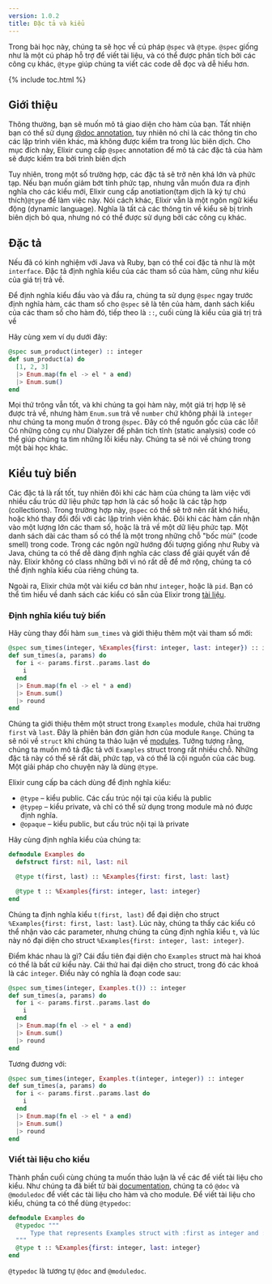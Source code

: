 ```yaml
---
version: 1.0.2
title: Đặc tả và kiểu
---
```


Trong bài học này, chúng ta sẽ học về cú pháp `@spec` và `@type`. `@spec` giống như là một cú pháp hỗ trợ để viết tài liệu, và có thể được phân tích bởi các công cụ khác, `@type` giúp chúng ta viết các code dễ đọc và dễ hiểu hơn.

{% include toc.html %}

## Giới thiệu

Thông thường, bạn sẽ muốn mô tả giao diện cho hàm của bạn. Tất nhiện bạn có thể sử dụng [@doc annotation](../../basics/documentation), tuy nhiên nó chỉ là các thông tin cho các lập trình viên khác, mà không được kiểm tra trong lúc biên dịch. Cho mục đích này, Elixir cung cấp `@spec` annotation để mô tả các đặc tả của hàm sẽ được kiểm tra bởi trình biên dịch

Tuy nhiên, trong một số trường hợp, các đặc tả sẽ trở nên khá lớn và phức tạp. Nếu bạn muốn giảm bớt tính phức tạp, nhưng vẫn muốn đưa ra định nghĩa cho các kiểu mới, Elixir cung cấp anotiation(tạm dịch là ký tự chú thích)`@type` để làm việc này. Nói cách khác, Elixir vẫn là một ngôn ngữ kiểu động (dynamic language). Nghĩa là tất cả các thông tin về kiểu sẽ bị trình biên dịch bỏ qua, nhưng nó có thể được sử dụng bởi các công cụ khác.

## Đặc tả

Nếu đã có kinh nghiệm với Java và Ruby, bạn có thể coi đặc tả như là một `interface`. Đặc tả định nghĩa kiểu của các tham số của hàm, cũng như kiểu của giá trị trả về.

Để định nghĩa kiểu đầu vào và đầu ra, chúng ta sử dụng `@spec` ngay trước định nghĩa hàm, các tham số cho `@spec` sẽ là tên của hàm, danh sách kiểu của các tham số cho hàm đó, tiếp theo là `::`, cuối cùng là kiểu của giá trị trả về

Hãy cùng xem ví dụ dưới đây:

```elixir
@spec sum_product(integer) :: integer
def sum_product(a) do
  [1, 2, 3]
  |> Enum.map(fn el -> el * a end)
  |> Enum.sum()
end
```

Mọi thứ trông vẫn tốt, và khi chúng ta gọi hàm này, một giá trị hợp lệ sẽ được trả về, nhưng hàm `Enum.sum` trả về `number` chứ không phải là `integer` như chúng ta mong muốn ở trong `@spec`. Đây có thể nguồn gốc của các lỗi! Có những công cụ như Dialyzer để phân tích tĩnh (static analysis) code có thể giúp chúng ta tìm những lỗi kiểu này. Chúng ta sẽ nói về chúng trong một bài học khác.

## Kiểu tuỳ biến

Các đặc tả là rất tốt, tuy nhiên đôi khi các hàm của chúng ta làm việc với nhiều cấu trúc dữ liệu phức tạp hơn là các số hoặc là các tập hợp (collections). Trong trường hợp này, `@spec` có thể sẽ trở nên rất khó hiểu, hoặc khó thay đổi đối với các lập trình viên khác. Đôi khi các hàm cần nhận vào một lượng lớn các tham số, hoặc là trả về một dữ liệu phức tạp. Một danh sách dài các tham số có thể là một trong những chỗ "bốc mùi" (code smell) trong code. Trong các ngôn ngữ hướng đối tượng giống như Ruby và Java, chúng ta có thể dễ dàng định nghĩa các class để giải quyết vấn đề này. Elixir không có class những bởi vì nó rất dễ để mở rộng, chúng ta có thể định nghĩa kiểu của riêng chúng ta.

Ngoài ra, Elixir chứa một vài kiểu cơ bản như `integer`, hoặc là `pid`. Bạn có thể tìm hiểu về danh sách các kiểu có sẵn của Elixir trong [tài liệu](https://hexdocs.pm/elixir/typespecs.html#types-and-their-syntax).

### Định nghĩa kiểu tuỳ biến

Hãy cùng thay đổi hàm `sum_times` và giới thiệu thêm một vài tham số mới:

```elixir
@spec sum_times(integer, %Examples{first: integer, last: integer}) :: integer
def sum_times(a, params) do
  for i <- params.first..params.last do
    i
  end
  |> Enum.map(fn el -> el * a end)
  |> Enum.sum()
  |> round
end
```

Chúng ta giới thiệu thêm một struct trong `Examples` module, chứa hai trường `first` và `last`. Đây là phiên bản đơn giản hơn của module `Range`. Chúng ta sẽ nói về `struct` khi chúng ta thảo luận về [modules](../../basics/modules/#structs). Tưởng tượng rằng, chúng ta muốn mô tả đặc tả với `Examples` struct trong rất nhiều chỗ. Những đặc tả này có thể sẽ rất dài, phức tạp, và có thể là cội nguồn của các bug. Một giải pháp cho chuyện này là dùng `@type`.

Elixir cung cấp ba cách dùng để định nghĩa kiểu:

  - `@type` – kiểu public. Các cấu trúc nội tại của kiểu là public
  - `@typep` – kiểu private, và chỉ có thể sử dụng trong module mà nó được định nghĩa.
  - `@opaque` – kiểu public, but cấu trúc nội tại là private

Hãy cùng định nghĩa kiểu của chúng ta:

```elixir
defmodule Examples do
  defstruct first: nil, last: nil

  @type t(first, last) :: %Examples{first: first, last: last}

  @type t :: %Examples{first: integer, last: integer}
end
```

Chúng ta định nghĩa kiểu `t(first, last)` để đại diện cho struct `%Examples{first: first, last: last}`. Lúc này, chúng ta thấy các kiểu có thể nhận vào các parameter, nhưng chúng ta cũng định nghĩa kiểu `t`, và lúc này nó đại diện cho struct `%Examples{first: integer, last: integer}`.

Điểm khác nhau là gì? Cái đầu tiên đại diện cho `Examples` struct mà hai khoá có thể là bất cứ kiểu này. Cái thứ hai đại diện cho struct, trong đó các khoá là các `integer`. Điều này có nghĩa là đoạn code sau:

```elixir
@spec sum_times(integer, Examples.t()) :: integer
def sum_times(a, params) do
  for i <- params.first..params.last do
    i
  end
  |> Enum.map(fn el -> el * a end)
  |> Enum.sum()
  |> round
end
```

Tương đương với:

```elixir
@spec sum_times(integer, Examples.t(integer, integer)) :: integer
def sum_times(a, params) do
  for i <- params.first..params.last do
    i
  end
  |> Enum.map(fn el -> el * a end)
  |> Enum.sum()
  |> round
end
```

### Viết tài liệu cho kiểu

Thành phần cuối cùng chúng ta muốn thảo luận là về các để viết tài liệu cho kiểu. Như chúng ta đã biết từ bài [documentation](../../basics/documentation), chúng ta có `@doc` và `@moduledoc` để viết các tài liệu cho hàm và cho module. Để viết tài liệu cho kiểu, chúng ta có thể dùng `@typedoc`:


```elixir
defmodule Examples do
  @typedoc """
      Type that represents Examples struct with :first as integer and :last as integer.
  """
  @type t :: %Examples{first: integer, last: integer}
end
```

`@typedoc` là tương tự `@doc` and `@moduledoc`.
